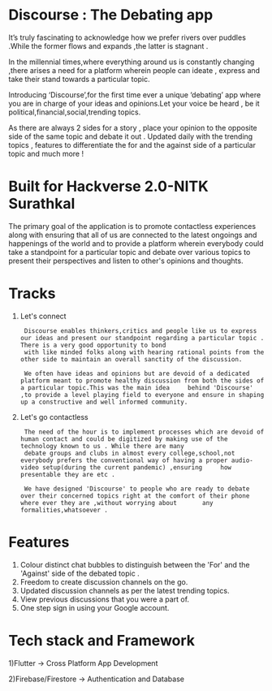 # Discourse : The Debating app

It’s truly fascinating to acknowledge how we prefer rivers over puddles .While the former flows and expands ,the latter is stagnant . 

In the millennial times,where everything around us is constantly changing ,there arises a need for a platform wherein people can ideate , express and take their stand towards a particular topic.

Introducing ‘Discourse’,for the first time ever a unique ‘debating’ app where you are in charge of your ideas and opinions.Let your voice be heard , be it political,financial,social,trending topics.

As there are always 2 sides for a story , place your opinion to the opposite side of the same topic and debate it out . Updated daily with the trending topics , features to differentiate the for and the against side of a particular topic and much more !


# Built for Hackverse 2.0-NITK Surathkal

The primary goal of the application is to promote contactless experiences along with ensuring that all of us are connected to the latest ongoings and happenings of the world and to provide a platform wherein everybody could take a standpoint for a particular topic and debate over various topics to present their perspectives and listen to other's opinions and thoughts.

# Tracks 

1) Let's connect

		Discourse enables thinkers,critics and people like us to express our ideas and present our standpoint regarding a particular topic . There is a very good opportunity to bond 
		with like minded folks along with hearing rational points from the other side to maintain an overall sanctity of the discussion. 
		
		We often have ideas and opinions but are devoid of a dedicated platform meant to promote healthy discussion from both the sides of a particular topic.This was the main idea     behind 'Discourse' ,to provide a level playing field to everyone and ensure in shaping up a constructive and well informed community. 

2) Let's go contactless
		
		The need of the hour is to implement processes which are devoid of human contact and could be digitized by making use of the technology known to us . While there are many 
		debate groups and clubs in almost every college,school,not everybody prefers the conventional way of having a proper audio-video setup(during the current pandemic) ,ensuring     how presentable they are etc .
		
		We have designed 'Discourse' to people who are ready to debate over their concerned topics right at the comfort of their phone where ever they are ,without worrying about       any formalities,whatsoever .
		
    


# Features 

1) Colour distinct chat bubbles to distinguish between the 'For' and the 'Against' side of the debated topic .
2) Freedom to create discussion channels on the go.
3) Updated discussion channels as per the latest trending topics.
4) View previous discussions that you were a part of.
5) One step sign in using your Google account.


# Tech stack and Framework

1)Flutter -> Cross Platform App Development

2)Firebase/Firestore -> Authentication and Database



